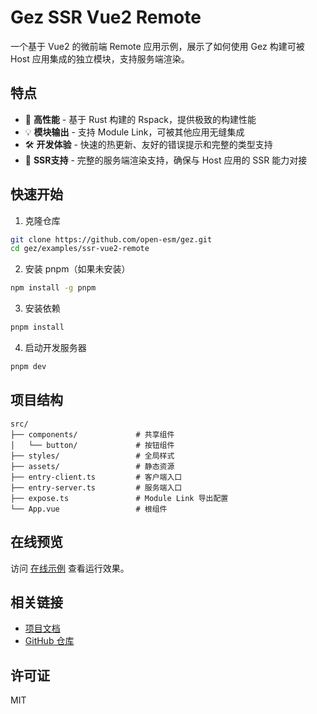 # Gez SSR Vue2 Remote

一个基于 Vue2 的微前端 Remote 应用示例，展示了如何使用 Gez 构建可被 Host 应用集成的独立模块，支持服务端渲染。

## 特点

- 🚀 **高性能**   - 基于 Rust 构建的 Rspack，提供极致的构建性能
- 💡 **模块输出** - 支持 Module Link，可被其他应用无缝集成
- 🛠 **开发体验** - 快速的热更新、友好的错误提示和完整的类型支持
- 📱 **SSR支持** - 完整的服务端渲染支持，确保与 Host 应用的 SSR 能力对接

## 快速开始

1. 克隆仓库
```bash
git clone https://github.com/open-esm/gez.git
cd gez/examples/ssr-vue2-remote
```

2. 安装 pnpm（如果未安装）
```bash
npm install -g pnpm
```

3. 安装依赖
```bash
pnpm install
```

4. 启动开发服务器
```bash
pnpm dev
```

## 项目结构

```
src/
├── components/             # 共享组件
│   └── button/             # 按钮组件
├── styles/                 # 全局样式
├── assets/                 # 静态资源
├── entry-client.ts         # 客户端入口
├── entry-server.ts         # 服务端入口
├── expose.ts               # Module Link 导出配置
└── App.vue                 # 根组件
```

## 在线预览

访问 [在线示例](https://open-esm.github.io/gez/ssr-vue2-remote/) 查看运行效果。

## 相关链接

- [项目文档](https://open-esm.github.io/gez/)
- [GitHub 仓库](https://github.com/open-esm/gez)

## 许可证

MIT